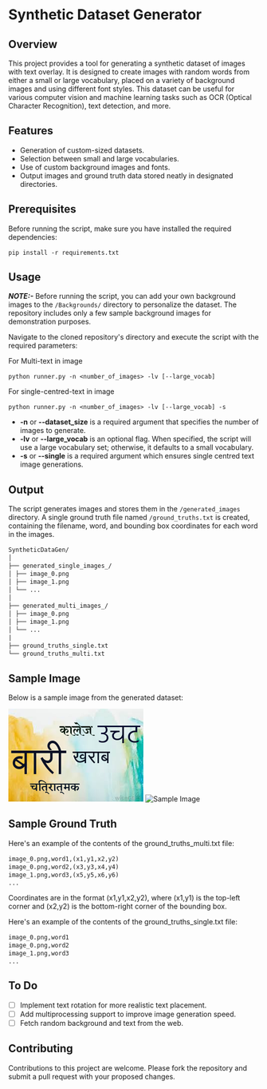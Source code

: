 # Synthetic Dataset Generator

## Overview
This project provides a tool for generating a synthetic dataset of images with text overlay. It is designed to create images with random words from either a small or large vocabulary, placed on a variety of background images and using different font styles. This dataset can be useful for various computer vision and machine learning tasks such as OCR (Optical Character Recognition), text detection, and more.

## Features
- Generation of custom-sized datasets.
- Selection between small and large vocabularies.
- Use of custom background images and fonts.
- Output images and ground truth data stored neatly in designated directories.

## Prerequisites
Before running the script, make sure you have installed the required dependencies:

```
pip install -r requirements.txt
```

## Usage

**_NOTE:-_** Before running the script, you can add your own background images to the `/Backgrounds/` directory to personalize the dataset. The repository includes only a few sample background images for demonstration purposes.

Navigate to the cloned repository's directory and execute the script with the required parameters:

For Multi-text in image
```
python runner.py -n <number_of_images> -lv [--large_vocab]
```

For single-centred-text in image
```
python runner.py -n <number_of_images> -lv [--large_vocab] -s
```

+ **-n** or **--dataset_size** is a required argument that specifies the number of images to generate.
+ **-lv** or **--large_vocab** is an optional flag. When specified, the script will use a large vocabulary set; otherwise, it defaults to a small vocabulary.
+ **-s** or **--single** is a required argument which ensures single centred text image generations.


## Output
The script generates images and stores them in the `/generated_images` directory. A single ground truth file named `/ground_truths.txt` is created, containing the filename, word, and bounding box coordinates for each word in the images.

```
SyntheticDataGen/
│
├── generated_single_images_/
│ ├── image_0.png
│ ├── image_1.png
│ └── ...
│
├── generated_multi_images_/
│ ├── image_0.png
│ ├── image_1.png
│ └── ...
|
├── ground_truths_single.txt
└── ground_truths_multi.txt
```


## Sample Image
Below is a sample image from the generated dataset:

![Sample Image](/sample_mul.png "Sample Image Title")
![Sample Image](/sample_sing.png "Sample Image Title")

## Sample Ground Truth
Here's an example of the contents of the ground_truths_multi.txt file:
```
image_0.png,word1,(x1,y1,x2,y2)
image_0.png,word2,(x3,y3,x4,y4)
image_1.png,word3,(x5,y5,x6,y6)
...
```
Coordinates are in the format (x1,y1,x2,y2), where (x1,y1) is the top-left corner and (x2,y2) is the bottom-right corner of the bounding box.

Here's an example of the contents of the ground_truths_single.txt file:
```
image_0.png,word1
image_0.png,word2
image_1.png,word3
...
```

## To Do

- [ ] Implement text rotation for more realistic text placement.
- [ ] Add multiprocessing support to improve image generation speed.
- [ ] Fetch random background and text from the web.

## Contributing
Contributions to this project are welcome. Please fork the repository and submit a pull request with your proposed changes.

